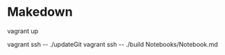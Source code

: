 Makedown
========

vagrant up

vagrant ssh -- ./updateGit
vagrant ssh -- ./build Notebooks/Notebook.md
